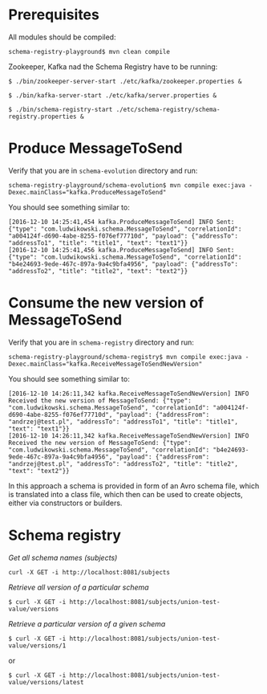 # Prerequisites
All modules should be compiled:

```schema-registry-playground$ mvn clean compile```

Zookeeper, Kafka nad the Schema Registry have to be running:

```
$ ./bin/zookeeper-server-start ./etc/kafka/zookeeper.properties &

$ ./bin/kafka-server-start ./etc/kafka/server.properties &

$ ./bin/schema-registry-start ./etc/schema-registry/schema-registry.properties &
```

# Produce MessageToSend

Verify that you are in `schema-evolution` directory and run:

```schema-registry-playground/schema-evolution$ mvn compile exec:java -Dexec.mainClass="kafka.ProduceMessageToSend" ```

You should see something similar to:
```
[2016-12-10 14:25:41,454 kafka.ProduceMessageToSend] INFO Sent: {"type": "com.ludwikowski.schema.MessageToSend", "correlationId": "a004124f-d690-4abe-8255-f076ef77710d", "payload": {"addressTo": "addressTo1", "title": "title1", "text": "text1"}}
[2016-12-10 14:25:41,456 kafka.ProduceMessageToSend] INFO Sent: {"type": "com.ludwikowski.schema.MessageToSend", "correlationId": "b4e24693-9ede-467c-897a-9a4c9bfa4956", "payload": {"addressTo": "addressTo2", "title": "title2", "text": "text2"}}
```

# Consume the new version of MessageToSend

Verify that you are in `schema-registry` directory and run:

```schema-registry-playground/schema-registry$ mvn compile exec:java -Dexec.mainClass="kafka.ReceiveMessageToSendNewVersion"```

You should see something similar to:
```
[2016-12-10 14:26:11,342 kafka.ReceiveMessageToSendNewVersion] INFO Received the new version of MessageToSend: {"type": "com.ludwikowski.schema.MessageToSend", "correlationId": "a004124f-d690-4abe-8255-f076ef77710d", "payload": {"addressFrom": "andrzej@test.pl", "addressTo": "addressTo1", "title": "title1", "text": "text1"}}
[2016-12-10 14:26:11,342 kafka.ReceiveMessageToSendNewVersion] INFO Received the new version of MessageToSend: {"type": "com.ludwikowski.schema.MessageToSend", "correlationId": "b4e24693-9ede-467c-897a-9a4c9bfa4956", "payload": {"addressFrom": "andrzej@test.pl", "addressTo": "addressTo2", "title": "title2", "text": "text2"}}
```

In this approach a schema is provided in form of an Avro schema file, which is translated into a class file, which then can be used to create objects, either via constructors or builders.

# Schema registry

*Get all schema names (subjects)*

```curl -X GET -i http://localhost:8081/subjects```

*Retrieve all version of a particular schema*

```$ curl -X GET -i http://localhost:8081/subjects/union-test-value/versions```

*Retrieve a particular version of a given schema*

```$ curl -X GET -i http://localhost:8081/subjects/union-test-value/versions/1```

or

```$ curl -X GET -i http://localhost:8081/subjects/union-test-value/versions/latest```